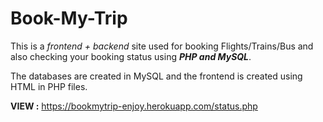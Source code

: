 # Book-My-Trip
This is a *frontend + backend* site used for booking Flights/Trains/Bus and also checking your booking status using ***PHP and MySQL***.

The databases are created in MySQL and the frontend is created using HTML in PHP files.


**VIEW :**
https://bookmytrip-enjoy.herokuapp.com/status.php

